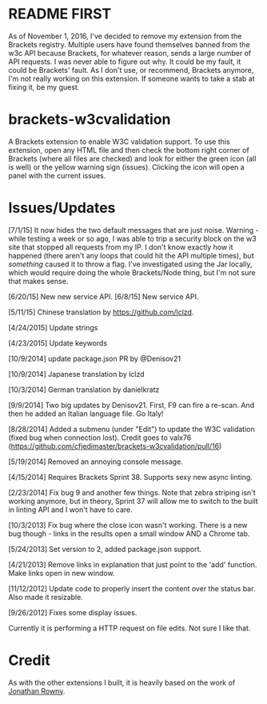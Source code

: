 README FIRST
===============

As of November 1, 2016, I've decided to remove my extension from the Brackets registry. Multiple users have found themselves banned from the w3c API because Brackets, for whatever reason, sends a large number of API requests. I was never able to figure out why. It could be my fault, it could be Brackets' fault. As I don't use, or recommend, Brackets anymore, I'm not really working on this extension. If someone wants to take a stab at fixing it, be my guest.


brackets-w3cvalidation
=================

A Brackets extension to enable W3C validation support. To use this extension, 
open any HTML file and then check the bottom right corner of Brackets 
(where all files are checked) and look for either the green icon (all is well)
or the yellow warning sign (issues). Clicking the icon will open a panel with
the current issues.

Issues/Updates
=====

[7/1/15] It now hides the two default messages that are just noise. Warning - while testing a week or so ago, I was able to trip a security block on the w3 site that stopped all requests from my IP. I don't know exactly how it happened (there aren't any loops that could hit the API multiple times), but *something* caused it to throw a flag. I've investigated using the Jar locally, which would require doing the whole Brackets/Node thing, but I'm not sure that makes sense.

[6/20/15] New new service API.
[6/8/15] New service API.

[5/11/15] Chinese translation by https://github.com/lclzd.

[4/24/2015] Update strings

[4/23/2015] Update keywords

[10/9/2014] update package.json PR by @Denisov21

[10/9/2014] Japanese translation by lclzd

[10/3/2014] German translation by danielkratz

[9/9/2014] Two big updates by Denisov21. First, F9 can fire a re-scan. And then he added an 
Italian language file. Go Italy!

[8/28/2014] Added a submenu (under "Edit") to update the W3C validation (fixed bug when connection lost). Credit goes to valx76 (https://github.com/cfjedimaster/brackets-w3cvalidation/pull/16)

[5/19/2014] Removed an annoying console message.

[4/15/2014] Requires Brackets Sprint 38. Supports sexy new async linting.

[2/23/2014] Fix bug 9 and another few things. Note that zebra striping isn't working anymore, but in theory, Sprint 37 will allow me to switch to the built in linting API and I won't have to care.

[10/3/2013] Fix bug where the close icon wasn't working. There is a new bug though - links in the results
open a small window AND a Chrome tab.

[5/24/2013] Set version to 2, added package.json support.

[4/21/2013] Remove links in explanation that just point to the 'add' function. Make links open in new window.

[11/12/2012] Update code to properly insert the content over the status bar. Also made it resizable.  

[9/26/2012] Fixes some display issues.

Currently it is performing a HTTP request on file edits. Not sure I like that.

Credit
=====
As with the other extensions I built, it is heavily based on the work of [Jonathan Rowny](http://www.jonathanrowny.com/). 
